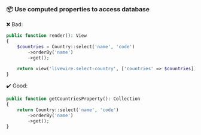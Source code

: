 ### 📦 Use computed properties to access database

:x: Bad:
```php
public function render(): View
{
    $countries = Country::select('name', 'code')
        ->orderBy('name')
        ->get();

    return view('livewire.select-country', ['countries' => $countries]);
}
```

:heavy_check_mark: Good:
```php
public function getCountriesProperty(): Collection
{
    return Country::select('name', 'code')
        ->orderBy('name')
        ->get();
}
```
